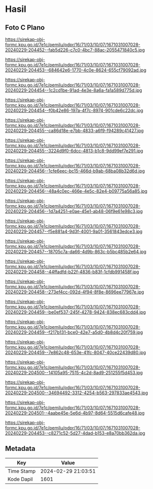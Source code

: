 # Hasil

## Foto C Plano

https://sirekap-obj-formc.kpu.go.id/7e1c/pemilu/pdpr/16/71/03/10/07/1671031007028-20240229-204452--fab5d226-c7c0-4bc7-88ac-2055471840c5.jpg

https://sirekap-obj-formc.kpu.go.id/7e1c/pemilu/pdpr/16/71/03/10/07/1671031007028-20240229-204453--684642e6-1770-4c0e-8624-655cf79092ad.jpg

https://sirekap-obj-formc.kpu.go.id/7e1c/pemilu/pdpr/16/71/03/10/07/1671031007028-20240229-204454--1c2cd1be-91ad-4e3e-8a6a-fa1a589d775d.jpg

https://sirekap-obj-formc.kpu.go.id/7e1c/pemilu/pdpr/16/71/03/10/07/1671031007028-20240229-204454--f0b42e86-197a-4f7c-8974-901cde6c22dc.jpg

https://sirekap-obj-formc.kpu.go.id/7e1c/pemilu/pdpr/16/71/03/10/07/1671031007028-20240229-204455--ca86d18e-e7bb-4833-a6f9-f94289c41427.jpg

https://sirekap-obj-formc.kpu.go.id/7e1c/pemilu/pdpr/16/71/03/10/07/1671031007028-20240229-204455--3224d9f0-6dcc-4813-b1c8-9dd99ef7e291.jpg

https://sirekap-obj-formc.kpu.go.id/7e1c/pemilu/pdpr/16/71/03/10/07/1671031007028-20240229-204456--1cfe6eec-bc15-466d-b9ab-68ba08b32d6d.jpg

https://sirekap-obj-formc.kpu.go.id/7e1c/pemilu/pdpr/16/71/03/10/07/1671031007028-20240229-204456--48a4c0ec-466e-4e5c-82e4-b09775a56a85.jpg

https://sirekap-obj-formc.kpu.go.id/7e1c/pemilu/pdpr/16/71/03/10/07/1671031007028-20240229-204456--1d7a4251-e0ae-45e1-ab48-06f9e61e98c3.jpg

https://sirekap-obj-formc.kpu.go.id/7e1c/pemilu/pdpr/16/71/03/10/07/1671031007028-20240229-204457--f5e881a4-9d3f-4001-9a01-3561843edce3.jpg

https://sirekap-obj-formc.kpu.go.id/7e1c/pemilu/pdpr/16/71/03/10/07/1671031007028-20240229-204457--18705c7a-da66-4d9b-863c-b5bc485b2e64.jpg

https://sirekap-obj-formc.kpu.go.id/7e1c/pemilu/pdpr/16/71/03/10/07/1671031007028-20240229-204458--44ffadfd-b22f-4836-b83f-1cfdb991458f.jpg

https://sirekap-obj-formc.kpu.go.id/7e1c/pemilu/pdpr/16/71/03/10/07/1671031007028-20240229-204458--273ef4cc-092d-4f94-8f8e-8696ee77967e.jpg

https://sirekap-obj-formc.kpu.go.id/7e1c/pemilu/pdpr/16/71/03/10/07/1671031007028-20240229-204459--be0ef537-245f-4278-9424-838ec683cdd4.jpg

https://sirekap-obj-formc.kpu.go.id/7e1c/pemilu/pdpr/16/71/03/10/07/1671031007028-20240229-204459--f217b131-bce0-42e7-a5d0-4b8d4c20f759.jpg

https://sirekap-obj-formc.kpu.go.id/7e1c/pemilu/pdpr/16/71/03/10/07/1671031007028-20240229-204459--7e862c48-653e-41fc-8047-40ce22439d80.jpg

https://sirekap-obj-formc.kpu.go.id/7e1c/pemilu/pdpr/16/71/03/10/07/1671031007028-20240229-204500--14105a95-7515-4c2d-8ad9-251255f5d453.jpg

https://sirekap-obj-formc.kpu.go.id/7e1c/pemilu/pdpr/16/71/03/10/07/1671031007028-20240229-204500--34694492-3312-4254-b563-297833ae4543.jpg

https://sirekap-obj-formc.kpu.go.id/7e1c/pemilu/pdpr/16/71/03/10/07/1671031007028-20240229-204501--4aabe45e-5e6d-4b97-8d64-5515d6cafe48.jpg

https://sirekap-obj-formc.kpu.go.id/7e1c/pemilu/pdpr/16/71/03/10/07/1671031007028-20240229-204453--c8271c52-5d27-4dad-b153-e8a70bb362da.jpg


## Metadata

| Key        | Value               |
| ---------- | ------------------- |
| Time Stamp | 2024-02-29 21:03:51 |
| Kode Dapil | 1601                |



